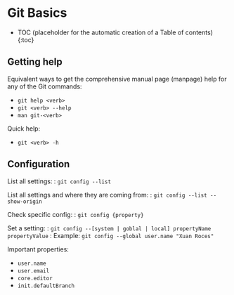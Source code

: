 # Git Basics

* TOC (placeholder for the automatic creation of a Table of contents)
{:toc}

## Getting help

Equivalent ways to get the comprehensive manual page (manpage) help for any of the Git commands:

- `git help <verb>`
- `git <verb> --help`
- `man git-<verb>`

Quick help:

- `git <verb> -h`


## Configuration

List all settings:
: `git config --list`

List all settings and where they are coming from:
: `git config --list --show-origin`

Check specific config:
: `git config {property}`

Set a setting:
: `git config --[system | goblal | local] propertyName propertyValue`
: Example: `git config --global user.name "Xuan Roces"`

Important properties:

- `user.name`
- `user.email`
- `core.editor`
- `init.defaultBranch`

